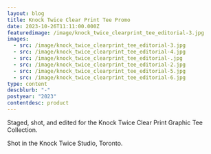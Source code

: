 ```yaml
---
layout: blog
title: Knock Twice Clear Print Tee Promo
date: 2023-10-26T11:11:00.000Z
featuredimage: /image/knock_twice_clearprint_tee_editorial-3.jpg
images:
  - src: /image/knock_twice_clearprint_tee_editorial-3.jpg
  - src: /image/knock_twice_clearprint_tee_editorial-4.jpg
  - src: /image/knock_twice_clearprint_tee_editorial-.jpg
  - src: /image/knock_twice_clearprint_tee_editorial-2.jpg
  - src: /image/knock_twice_clearprint_tee_editorial-5.jpg
  - src: /image/knock_twice_clearprint_tee_editorial-6.jpg
type: content
descblurb: "-"
postyear: "2023"
contentdesc: product
---
```

Staged, shot, and edited for the Knock Twice Clear Print Graphic Tee Collection. 

Shot in the Knock Twice Studio, Toronto.
